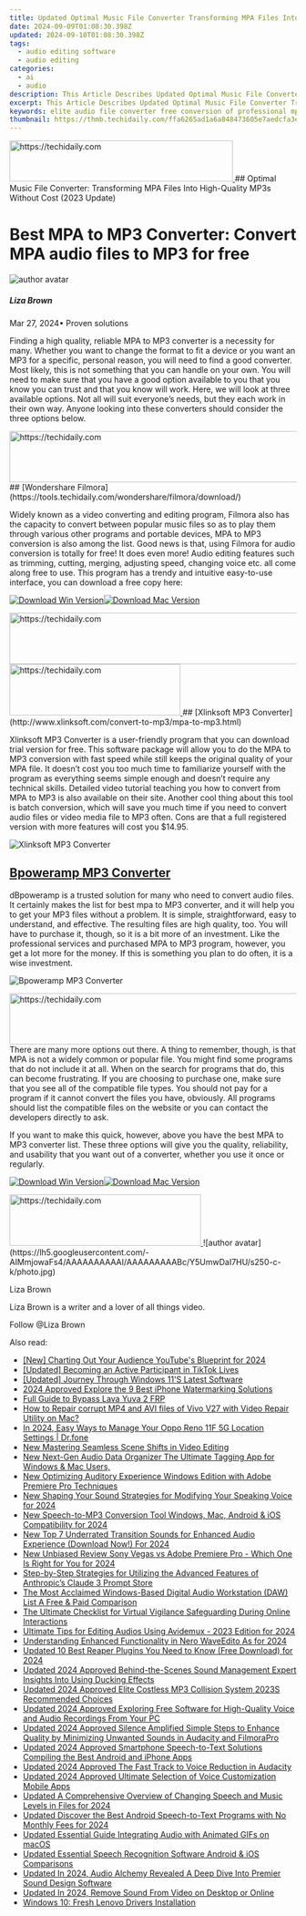 ```yaml
---
title: Updated Optimal Music File Converter Transforming MPA Files Into High-Quality MP3s Without Cost
date: 2024-09-09T01:08:30.398Z
updated: 2024-09-10T01:08:30.398Z
tags: 
  - audio editing software
  - audio editing
categories: 
  - ai
  - audio
description: This Article Describes Updated Optimal Music File Converter Transforming MPA Files Into High-Quality MP3s Without Cost
excerpt: This Article Describes Updated Optimal Music File Converter Transforming MPA Files Into High-Quality MP3s Without Cost
keywords: elite audio file converter free conversion of professional mpa soundtracks to standardized mp3 format,optimal music file converter transforming mpa files into high quality mp3s without cost 2023 update,translating music into words easy online techniques for mp3 to text conversion updated guide,the insiders path to high quality unobtrusive musical pairings for media creation,mastering music a curated list of the best 5 mp3 compatible audio combiners for mac,exclusive mpeg 4 to mp3 transformer zero cost top tier conversion for your music library from mpa files 2023 update,unveiling the top 5 mp3 converters and mixers optimized for macos
thumbnail: https://thmb.techidaily.com/ffa6265ad1a6a848473605e7aedcfa3ec46ffbe39326ff49e8d4fafd11fa0e00.jpg
---
```


<!-- affiliate ads begin -->
<a href="https://aligracehair.sjv.io/c/5597632/2135359/19272" target="_top" id="2135359">
  <img src="//a.impactradius-go.com/display-ad/19272-2135359" border="0" alt="https://techidaily.com" width="392" height="72"/>
</a>
<img height="0" width="0" src="https://aligracehair.sjv.io/i/5597632/2135359/19272" style="position:absolute;visibility:hidden;" border="0" />
<!-- affiliate ads end -->
## Optimal Music File Converter: Transforming MPA Files Into High-Quality MP3s Without Cost (2023 Update)

# Best MPA to MP3 Converter: Convert MPA audio files to MP3 for free

![author avatar](https://lh5.googleusercontent.com/-AIMmjowaFs4/AAAAAAAAAAI/AAAAAAAAABc/Y5UmwDaI7HU/s250-c-k/photo.jpg)

##### Liza Brown

 Mar 27, 2024• Proven solutions

 Finding a high quality, reliable MPA to MP3 converter is a necessity for many. Whether you want to change the format to fit a device or you want an MP3 for a specific, personal reason, you will need to find a good converter. Most likely, this is not something that you can handle on your own. You will need to make sure that you have a good option available to you that you know you can trust and that you know will work. Here, we will look at three available options. Not all will suit everyone’s needs, but they each work in their own way. Anyone looking into these converters should consider the three options below.

<!-- affiliate ads begin -->
<a href="https://appsumo.8odi.net/c/5597632/2130875/7443" target="_top" id="2130875">
  <img src="//a.impactradius-go.com/display-ad/7443-2130875" border="0" alt="https://techidaily.com" width="728" height="90"/>
</a>
<img height="0" width="0" src="https://appsumo.8odi.net/i/5597632/2130875/7443" style="position:absolute;visibility:hidden;" border="0" />
<!-- affiliate ads end -->
## [Wondershare Filmora](https://tools.techidaily.com/wondershare/filmora/download/)

 Widely known as a video converting and editing program, Filmora also has the capacity to convert between popular music files so as to play them through various other programs and portable devices, MPA to MP3 conversion is also among the list. Good news is that, using Filmora for audio conversion is totally for free! It does even more! Audio editing features such as trimming, cutting, merging, adjusting speed, changing voice etc. all come along free to use. This program has a trendy and intuitive easy-to-use interface, you can download a free copy here:

[![Download Win Version](https://images.wondershare.com/filmora/guide/download-btn-win.jpg)](https://tools.techidaily.com/wondershare/filmora/download/)[![Download Mac Version](https://images.wondershare.com/filmora/guide/download-btn-mac.jpg)](https://tools.techidaily.com/wondershare/filmora/download/)

<!-- affiliate ads begin -->
<a href="https://unicoeye.pxf.io/c/5597632/2134230/18498" target="_top" id="2134230">
  <img src="//a.impactradius-go.com/display-ad/18498-2134230" border="0" alt="https://techidaily.com" width="728" height="90"/>
</a>
<img height="0" width="0" src="https://unicoeye.pxf.io/i/5597632/2134230/18498" style="position:absolute;visibility:hidden;" border="0" />
<!-- affiliate ads end -->
<!-- affiliate ads begin -->
<a href="https://25home.pxf.io/c/5597632/2123478/16836" target="_top" id="2123478">
  <img src="//a.impactradius-go.com/display-ad/16836-2123478" border="0" alt="https://techidaily.com" width="300" height="90"/>
</a>
<img height="0" width="0" src="https://25home.pxf.io/i/5597632/2123478/16836" style="position:absolute;visibility:hidden;" border="0" />
<!-- affiliate ads end -->
## [Xlinksoft MP3 Converter](http://www.xlinksoft.com/convert-to-mp3/mpa-to-mp3.html)

 Xlinksoft MP3 Converter is a user-friendly program that you can download trial version for free. This software package will allow you to do the MPA to MP3 conversion with fast speed while still keeps the original quality of your MPA file. It doesn’t cost you too much time to familiarize yourself with the program as everything seems simple enough and doesn’t require any technical skills. Detailed video tutorial teaching you how to convert from MPA to MP3 is also available on their site. Another cool thing about this tool is batch conversion, which will save you much time if you need to convert audio files or video media file to MP3 often. Cons are that a full registered version with more features will cost you $14.95.

![Xlinksoft MP3 Converter ](https://images.wondershare.com/filmora/article-images/xlinksoft-converter.jpg)

## [Bpoweramp MP3 Converter](https://www.dbpoweramp.com/dmc.htm )

 dBpoweramp is a trusted solution for many who need to convert audio files. It certainly makes the list for best mpa to MP3 converter, and it will help you to get your MP3 files without a problem. It is simple, straightforward, easy to understand, and effective. The resulting files are high quality, too. You will have to purchase it, though, so it is a bit more of an investment. Like the professional services and purchased MPA to MP3 program, however, you get a lot more for the money. If this is something you plan to do often, it is a wise investment.

![Bpoweramp MP3 Converter ](https://images.wondershare.com/filmora/article-images/dbpoweramp.jpg)

<!-- affiliate ads begin -->
<a href="https://wigfever.sjv.io/c/5597632/2014854/22899" target="_top" id="2014854">
  <img src="//a.impactradius-go.com/display-ad/22899-2014854" border="0" alt="https://techidaily.com" width="728" height="90"/>
</a>
<img height="0" width="0" src="https://wigfever.sjv.io/i/5597632/2014854/22899" style="position:absolute;visibility:hidden;" border="0" />
<!-- affiliate ads end -->
 There are many more options out there. A thing to remember, though, is that MPA is not a widely common or popular file. You might find some programs that do not include it at all. When on the search for programs that do, this can become frustrating. If you are choosing to purchase one, make sure that you see all of the compatible file types. You should not pay for a program if it cannot convert the files you have, obviously. All programs should list the compatible files on the website or you can contact the developers directly to ask.

 If you want to make this quick, however, above you have the best MPA to MP3 converter list. These three options will give you the quality, reliability, and usability that you want out of a converter, whether you use it once or regularly.

[![Download Win Version](https://images.wondershare.com/filmora/guide/download-btn-win.jpg)](https://tools.techidaily.com/wondershare/filmora/download/)[![Download Mac Version](https://images.wondershare.com/filmora/guide/download-btn-mac.jpg)](https://tools.techidaily.com/wondershare/filmora/download/)

<!-- affiliate ads begin -->
<a href="https://aligracehair.sjv.io/c/5597632/2135358/19272" target="_top" id="2135358">
  <img src="//a.impactradius-go.com/display-ad/19272-2135358" border="0" alt="https://techidaily.com" width="336" height="90"/>
</a>
<img height="0" width="0" src="https://aligracehair.sjv.io/i/5597632/2135358/19272" style="position:absolute;visibility:hidden;" border="0" />
<!-- affiliate ads end -->
![author avatar](https://lh5.googleusercontent.com/-AIMmjowaFs4/AAAAAAAAAAI/AAAAAAAAABc/Y5UmwDaI7HU/s250-c-k/photo.jpg)

Liza Brown

Liza Brown is a writer and a lover of all things video.

Follow @Liza Brown

<span class="atpl-alsoreadstyle">Also read:</span>
<div><ul>
<li><a href="https://youtube-tips.techidaily.com/harting-out-your-audience-youtubes-blueprint-for-2024/"><u>[New] Charting Out Your Audience  YouTube's Blueprint for 2024</u></a></li>
<li><a href="https://tiktok-clips.techidaily.com/updated-becoming-an-active-participant-in-tiktok-lives/"><u>[Updated] Becoming an Active Participant in TikTok Lives</u></a></li>
<li><a href="https://some-skills.techidaily.com/updated-journey-through-windows-11s-latest-software/"><u>[Updated] Journey Through Windows 11'S Latest Software</u></a></li>
<li><a href="https://some-techniques.techidaily.com/2024-approved-explore-the-9-best-iphone-watermarking-solutions/"><u>2024 Approved  Explore the 9 Best iPhone Watermarking Solutions</u></a></li>
<li><a href="https://android-frp.techidaily.com/full-guide-to-bypass-lava-yuva-2-frp-by-drfone-android/"><u>Full Guide to Bypass Lava Yuva 2 FRP</u></a></li>
<li><a href="https://blog-min.techidaily.com/how-to-repair-corrupt-mp4-and-avi-files-of-vivo-v27-with-video-repair-utility-on-mac-by-stellar-video-repair-mobile-video-repair/"><u>How to Repair corrupt MP4 and AVI files of Vivo V27 with Video Repair Utility on Mac?</u></a></li>
<li><a href="https://android-location.techidaily.com/in-2024-easy-ways-to-manage-your-oppo-reno-11f-5g-location-settings-drfone-by-drfone-virtual/"><u>In 2024, Easy Ways to Manage Your Oppo Reno 11F 5G Location Settings | Dr.fone</u></a></li>
<li><a href="https://audio-editing.techidaily.com/new-mastering-seamless-scene-shifts-in-video-editing/"><u>New Mastering Seamless Scene Shifts in Video Editing</u></a></li>
<li><a href="https://audio-editing.techidaily.com/new-next-gen-audio-data-organizer-the-ultimate-tagging-app-for-windows-and-mac-users/"><u>New Next-Gen Audio Data Organizer The Ultimate Tagging App for Windows & Mac Users,</u></a></li>
<li><a href="https://audio-editing.techidaily.com/new-optimizing-auditory-experience-windows-edition-with-adobe-premiere-pro-techniques/"><u>New Optimizing Auditory Experience Windows Edition with Adobe Premiere Pro Techniques</u></a></li>
<li><a href="https://audio-editing.techidaily.com/new-shaping-your-sound-strategies-for-modifying-your-speaking-voice-for-2024/"><u>New Shaping Your Sound Strategies for Modifying Your Speaking Voice for 2024</u></a></li>
<li><a href="https://audio-editing.techidaily.com/new-speech-to-mp3-conversion-tool-windows-mac-android-and-ios-compatibility-for-2024/"><u>New Speech-to-MP3 Conversion Tool Windows, Mac, Android & iOS Compatibility for 2024</u></a></li>
<li><a href="https://audio-editing.techidaily.com/new-top-7-underrated-transition-sounds-for-enhanced-audio-experience-download-now-for-2024/"><u>New Top 7 Underrated Transition Sounds for Enhanced Audio Experience (Download Now!) For 2024</u></a></li>
<li><a href="https://smart-video-editing.techidaily.com/new-unbiased-review-sony-vegas-vs-adobe-premiere-pro-which-one-is-right-for-you-for-2024/"><u>New Unbiased Review Sony Vegas vs Adobe Premiere Pro - Which One Is Right for You for 2024</u></a></li>
<li><a href="https://tech-haven.techidaily.com/step-by-step-strategies-for-utilizing-the-advanced-features-of-anthropics-claude-3-prompt-store/"><u>Step-by-Step Strategies for Utilizing the Advanced Features of Anthropic’s Claude 3 Prompt Store</u></a></li>
<li><a href="https://audio-editing.techidaily.com/the-most-acclaimed-windows-based-digital-audio-workstation-daw-list-a-free-and-paid-comparison/"><u>The Most Acclaimed Windows-Based Digital Audio Workstation (DAW) List A Free & Paid Comparison</u></a></li>
<li><a href="https://audio-editing.techidaily.com/the-ultimate-checklist-for-virtual-vigilance-safeguarding-during-online-interactions/"><u>The Ultimate Checklist for Virtual Vigilance Safeguarding During Online Interactions</u></a></li>
<li><a href="https://audio-editing.techidaily.com/ultimate-tips-for-editing-audios-using-avidemux-2023-edition-for-2024/"><u>Ultimate Tips for Editing Audios Using Avidemux - 2023 Edition for 2024</u></a></li>
<li><a href="https://audio-editing.techidaily.com/understanding-enhanced-functionality-in-nero-waveedito-as-for-2024/"><u>Understanding Enhanced Functionality in Nero WaveEdito As for 2024</u></a></li>
<li><a href="https://audio-editing.techidaily.com/updated-10-best-reaper-plugins-you-need-to-know-free-download-for-2024/"><u>Updated 10 Best Reaper Plugins You Need to Know (Free Download) for 2024</u></a></li>
<li><a href="https://audio-editing.techidaily.com/updated-2024-approved-behind-the-scenes-sound-management-expert-insights-into-using-ducking-effects/"><u>Updated 2024 Approved Behind-the-Scenes Sound Management Expert Insights Into Using Ducking Effects</u></a></li>
<li><a href="https://audio-editing.techidaily.com/updated-2024-approved-elite-costless-mp3-collision-system-2023s-recommended-choices/"><u>Updated 2024 Approved Elite Costless MP3 Collision System 2023S Recommended Choices</u></a></li>
<li><a href="https://audio-editing.techidaily.com/updated-2024-approved-exploring-free-software-for-high-quality-voice-and-audio-recordings-from-your-pc/"><u>Updated 2024 Approved Exploring Free Software for High-Quality Voice and Audio Recordings From Your PC</u></a></li>
<li><a href="https://audio-editing.techidaily.com/updated-2024-approved-silence-amplified-simple-steps-to-enhance-quality-by-minimizing-unwanted-sounds-in-audacity-and-filmorapro/"><u>Updated 2024 Approved Silence Amplified Simple Steps to Enhance Quality by Minimizing Unwanted Sounds in Audacity and FilmoraPro</u></a></li>
<li><a href="https://audio-editing.techidaily.com/updated-2024-approved-smartphone-speech-to-text-solutions-compiling-the-best-android-and-iphone-apps/"><u>Updated 2024 Approved Smartphone Speech-to-Text Solutions Compiling the Best Android and iPhone Apps</u></a></li>
<li><a href="https://audio-editing.techidaily.com/updated-2024-approved-the-fast-track-to-voice-reduction-in-audacity/"><u>Updated 2024 Approved The Fast Track to Voice Reduction in Audacity</u></a></li>
<li><a href="https://audio-editing.techidaily.com/updated-2024-approved-ultimate-selection-of-voice-customization-mobile-apps/"><u>Updated 2024 Approved Ultimate Selection of Voice Customization Mobile Apps</u></a></li>
<li><a href="https://audio-editing.techidaily.com/updated-a-comprehensive-overview-of-changing-speech-and-music-levels-in-files-for-2024/"><u>Updated A Comprehensive Overview of Changing Speech and Music Levels in Files for 2024</u></a></li>
<li><a href="https://audio-editing.techidaily.com/updated-discover-the-best-android-speech-to-text-programs-with-no-monthly-fees-for-2024/"><u>Updated Discover the Best Android Speech-to-Text Programs with No Monthly Fees for 2024</u></a></li>
<li><a href="https://audio-editing.techidaily.com/updated-essential-guide-integrating-audio-with-animated-gifs-on-macos/"><u>Updated Essential Guide Integrating Audio with Animated GIFs on macOS</u></a></li>
<li><a href="https://audio-editing.techidaily.com/updated-essential-speech-recognition-software-android-and-ios-comparisons/"><u>Updated Essential Speech Recognition Software Android & iOS Comparisons</u></a></li>
<li><a href="https://audio-editing.techidaily.com/updated-in-2024-audio-alchemy-revealed-a-deep-dive-into-premier-sound-design-software/"><u>Updated In 2024, Audio Alchemy Revealed A Deep Dive Into Premier Sound Design Software</u></a></li>
<li><a href="https://audio-editing.techidaily.com/updated-in-2024-remove-sound-from-video-on-desktop-or-online/"><u>Updated In 2024, Remove Sound From Video on Desktop or Online</u></a></li>
<li><a href="https://driver-install.techidaily.com/windows-10-fresh-lenovo-drivers-installation/"><u>Windows 10: Fresh Lenovo Drivers Installation</u></a></li>
</ul></div>

<ins class="adsbygoogle"
      style="display:block"
      data-ad-client="ca-pub-7571918770474297"
      data-ad-slot="8358498916"
      data-ad-format="auto"
      data-full-width-responsive="true"></ins>